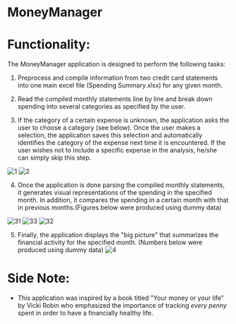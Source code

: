 **MoneyManager**
===================


# Functionality:

The MoneyManager application is designed to perform the following tasks:

1. Preprocess and compile information from two credit card statements into one main excel file (Spending Summary.xlsx) for any given month.

2. Read the compiled monthly statements line by line and break down spending into several categories as specified by the user.

3. If the category of a certain expense is unknown, the application asks the user to choose a category (see below). Once the user makes a selection, the application saves this selection and automatically identifies the category of the expense next time it is encountered. If the user wishes not to include a specific expense in the analysis, he/she can simply skip this step. 

![1](https://user-images.githubusercontent.com/34410616/71704204-e2bbc900-2da6-11ea-8d10-bb2503387878.PNG)
![2](https://user-images.githubusercontent.com/34410616/71704209-e7807d00-2da6-11ea-9610-c73fadf54603.PNG)


4. Once the application is done parsing the compiled monthly statements, it generates visual representations of the spending in the specified month. In addition, it compares the spending in a certain month with that in previous months.(Figures below were produced using dummy data)

![31](https://user-images.githubusercontent.com/34410616/71704393-29f68980-2da8-11ea-96a2-93939b4aa864.PNG)
![33](https://user-images.githubusercontent.com/34410616/71705021-67104b00-2dab-11ea-8362-066d1cd512fd.PNG)
![32](https://user-images.githubusercontent.com/34410616/71704394-2a8f2000-2da8-11ea-81ff-fc741586a85b.PNG)


5. Finally, the application displays the "big picture" that summarizes the financial activity for the specified month. 
(Numbers below were produced using dummy data)
![4](https://user-images.githubusercontent.com/34410616/71704401-32e75b00-2da8-11ea-9787-dc07f811eebe.PNG)



# Side Note: 

* This application was inspired by a book titled "Your money or your life" by Vicki Robin who emphasized the importance of tracking _every penny_ spent in order to have a financially healthy life. 
 
